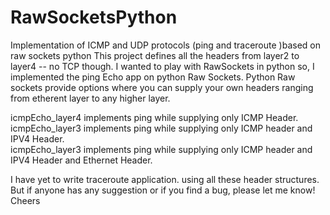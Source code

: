 # RawSocketsPython
Implementation of ICMP and UDP protocols (ping and traceroute )based on raw sockets python
This project defines all the headers from layer2 to layer4 -- no TCP though. I wanted to play with RawSockets in python so, I implemented the
ping Echo app on python Raw Sockets. Python Raw sockets provide options where you can supply your own headers ranging from etherent layer to any higher layer.

icmpEcho_layer4 implements ping while supplying only ICMP Header.<br/>
icmpEcho_layer3 implements ping while supplying only ICMP header and IPV4 Header.<br/>
icmpEcho_layer3 implements ping while supplying only ICMP header and IPV4 Header and Ethernet Header.<br/>

I have yet to write traceroute application. using all these header structures. 
But if anyone has any suggestion or if you find a bug, please let me know! 
Cheers 
